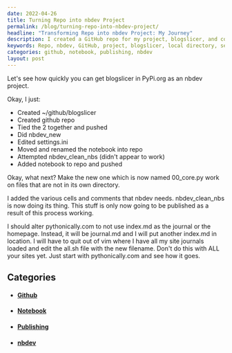 ```yaml
---
date: 2022-04-26
title: Turning Repo into nbdev Project
permalink: /blog/turning-repo-into-nbdev-project/
headline: "Transforming Repo into nbdev Project: My Journey"
description: I created a GitHub repo for my project, blogslicer, and connected it to my local directory. After editing the settings.ini file, I moved and renamed the notebook into the repo, added the necessary cells and comments for nbdev, and attempted to publish the project. Finally, I altered pythonically.com to not use index.md as the journal. Read my blog post to learn how I did it!
keywords: Repo, nbdev, GitHub, project, blogslicer, local directory, settings.ini, notebook, cells, comments, publishing, pythonically.com, journal
categories: github, notebook, publishing, nbdev
layout: post
---
```


Let's see how quickly you can get blogslicer in PyPi.org as an nbdev project.

Okay, I just:

- Created ~/github/blogslicer
- Created github repo
- Tied the 2 together and pushed
- Did nbdev_new
- Edited settings.ini
- Moved and renamed the notebook into repo
- Attempted nbdev_clean_nbs (didn't appear to work)
- Added notebook to repo and pushed

Okay, what next? Make the new one which is now named 00_core.py work on files
that are not in its own directory.

I added the various cells and comments that nbdev needs. nbdev_clean_nbs is now
doing its thing. This stuff is only now going to be published as a result of
this process working.

I should alter pythonically.com to not use index.md as the journal or the
homepage. Instead, it will be journal.md and I will put another index.md in
location. I will have to quit out of vim where I have all my site journals
loaded and edit the all.sh file with the new filename. Don't do this with ALL
your sites yet. Just start with pythonically.com and see how it goes.


## Categories

<ul>
<li><h4><a href='/github/'>Github</a></h4></li>
<li><h4><a href='/notebook/'>Notebook</a></h4></li>
<li><h4><a href='/publishing/'>Publishing</a></h4></li>
<li><h4><a href='/nbdev/'>nbdev</a></h4></li></ul>